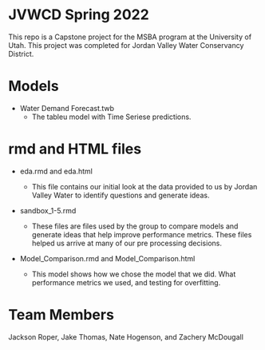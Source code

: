 # JVWCD Spring 2022

This repo is a Capstone project for the MSBA program at the University of Utah. This project was completed for Jordan Valley Water Conservancy District. 

# Models

+ Water Demand Forecast.twb
    + The tableu model with Time Seriese predictions.

# rmd and HTML files

+ eda.rmd and eda.html

    + This file contains our initial look at the data provided to us by Jordan Valley Water to identify questions and generate ideas.

+ sandbox_1-5.rmd

    + These files are files used by the group to compare models and generate ideas that help improve performance metrics. These files helped us arrive at many of our pre processing decisions.

+ Model_Comparison.rmd and Model_Comparison.html

    + This model shows how we chose the model that we did. What performance metrics we used, and testing for overfitting.

# Team Members

Jackson Roper, Jake Thomas, Nate Hogenson, and Zachery McDougall
